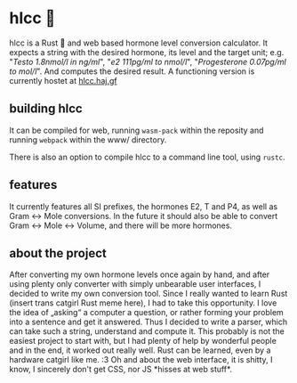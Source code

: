 # hlcc :syringe:

hlcc is a Rust :crab: and web based hormone level conversion calculator. It expects a string with the desired hormone, its level and the target unit; e.g. "*Testo 1.8nmol/l in ng/ml*", "*e2 111pg/ml to nmol/l*", "*Progesterone 0.07pg/ml to mol/l*". And computes the desired result. A functioning version is currently hostet at [hlcc.haj.gf](https://hlcc.haj.gf)

## building hlcc

It can be compiled for web, running `wasm-pack` within the reposity and running `webpack` within the www/ directory.

There is also an option to compile hlcc to a command line tool, using `rustc`.

## features

It currently features all SI prefixes, the hormones E2, T and P4, as well as Gram <-> Mole conversions. In the future it should also be able to convert Gram <-> Mole <-> Volume, and there will be more hormones.

## about the project

After converting my own hormone levels once again by hand, and after using plenty only converter with simply unbearable user interfaces, I decided to write my own conversion tool. Since I really wanted to learn Rust (insert trans catgirl Rust meme here), I had to take this opportunity. I love the idea of „asking“ a computer a question, or rather forming your problem into a sentence and get it answered. Thus I decided to write a parser, which can take such a string, understand and compute it. This probably is not the easiest project to start with, but I had plenty of help by wonderful people and in the end, it worked out really well. Rust can be learned, even by a hardware catgirl like me. :3
Oh and about the web interface, it is shitty, I know, I sincerely don't get CSS, nor JS \*hisses at web stuff\*.
